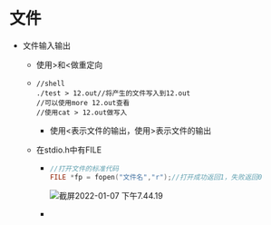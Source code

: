 # 文件

- 文件输入输出

  - 使用>和<做重定向

  - ```shell
    //shell
    ./test > 12.out//将产生的文件写入到12.out
    //可以使用more 12.out查看
    //使用cat > 12.out做写入
    ```

    - 使用<表示文件的输出，使用>表示文件的输出

  - 在stdio.h中有FILE

    - ```c
      //打开文件的标准代码
      FILE *fp = fopen("文件名","r");//打开成功返回1，失败返回0
      ```

      ![截屏2022-01-07 下午7.44.19](https://tva1.sinaimg.cn/large/008i3skNgy1gy5ci867n4j31fo0nqgno.jpg)

    - 

